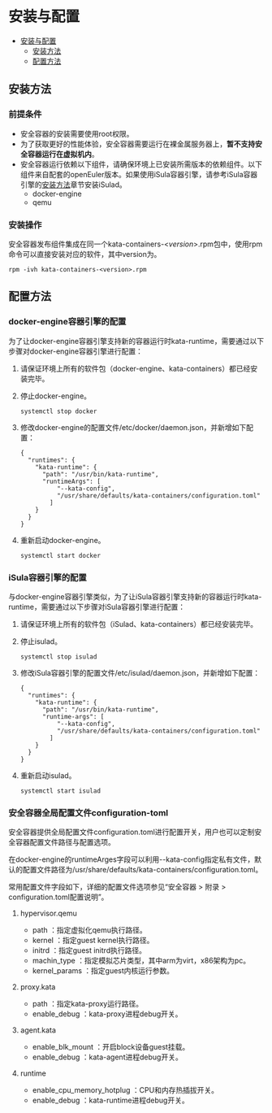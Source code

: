 # 安装与配置

- [安装与配置](#安装部署.md)
    - [安装方法](#安装方法)
    - [配置方法](#配置方法)


## 安装方法

### 前提条件


-   安全容器的安装需要使用root权限。
-   为了获取更好的性能体验，安全容器需要运行在裸金属服务器上，**暂不支持安全容器运行在虚拟机内**。
-   安全容器运行依赖以下组件，请确保环境上已安装所需版本的依赖组件。以下组件来自配套的openEuler版本。如果使用iSula容器引擎，请参考iSula容器引擎的[安装方法](#安装方法.md)章节安装iSulad。
    -   docker-engine
    -   qemu


### 安装操作

安全容器发布组件集成在同一个kata-containers-<_version_\>.rpm包中，使用rpm命令可以直接安装对应的软件，其中version为。

```
rpm -ivh kata-containers-<version>.rpm
```

## 配置方法

### docker-engine容器引擎的配置

为了让docker-engine容器引擎支持新的容器运行时kata-runtime，需要通过以下步骤对docker-engine容器引擎进行配置：

1.  请保证环境上所有的软件包（docker-engine、kata-containers）都已经安装完毕。
2.  停止docker-engine。

    ```
    systemctl stop docker
    ```

3.  修改docker-engine的配置文件/etc/docker/daemon.json，并新增如下配置：

    ```
    {
      "runtimes": {
        "kata-runtime": {
          "path": "/usr/bin/kata-runtime",
          "runtimeArgs": [
              "--kata-config",
              "/usr/share/defaults/kata-containers/configuration.toml"
            ]
        }
      }
    }
    ```

4.  重新启动docker-engine。

    ```
    systemctl start docker
    ```


### iSula容器引擎的配置

与docker-engine容器引擎类似，为了让iSula容器引擎支持新的容器运行时kata-runtime，需要通过以下步骤对iSula容器引擎进行配置：

1.  请保证环境上所有的软件包（iSulad、kata-containers）都已经安装完毕。
2.  停止isulad。

    ```
    systemctl stop isulad
    ```

3.  修改iSula容器引擎的配置文件/etc/isulad/daemon.json，并新增如下配置：

    ```
    {
      "runtimes": {
        "kata-runtime": {
          "path": "/usr/bin/kata-runtime",
          "runtime-args": [
              "--kata-config",
              "/usr/share/defaults/kata-containers/configuration.toml"
            ]
        }
      }
    }
    ```

4.  重新启动isulad。

    ```
    systemctl start isulad
    ```


### 安全容器全局配置文件configuration-toml

安全容器提供全局配置文件configuration.toml进行配置开关，用户也可以定制安全容器配置文件路径与配置选项。

在docker-engine的runtimeArges字段可以利用--kata-config指定私有文件，默认的配置文件路径为/usr/share/defaults/kata-containers/configuration.toml。

常用配置文件字段如下，详细的配置文件选项参见“安全容器 > 附录 > configuration.toml配置说明”。

1.  hypervisor.qemu
    -   path ：指定虚拟化qemu执行路径。
    -   kernel ：指定guest kernel执行路径。
    -   initrd ：指定guest initrd执行路径。
    -   machin\_type ：指定模拟芯片类型，其中arm为virt，x86架构为pc。
    -   kernel\_params ：指定guest内核运行参数。

2.  proxy.kata
    -   path ：指定kata-proxy运行路径。
    -   enable\_debug ：kata-proxy进程debug开关。

3.  agent.kata
    -   enable\_blk\_mount ：开启block设备guest挂载。
    -   enable\_debug ：kata-agent进程debug开关。

4.  runtime
    -   enable\_cpu\_memory\_hotplug ：CPU和内存热插拔开关。
    -   enable\_debug ：kata-runtime进程debug开关。



